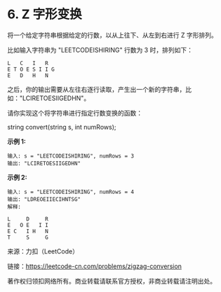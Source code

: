 # 6. Z 字形变换

将一个给定字符串根据给定的行数，以从上往下、从左到右进行 Z 字形排列。

比如输入字符串为 "LEETCODEISHIRING" 行数为 3 时，排列如下：

```text
L   C   I   R
E T O E S I I G
E   D   H   N
```

之后，你的输出需要从左往右逐行读取，产生出一个新的字符串，比如："LCIRETOESIIGEDHN"。

请你实现这个将字符串进行指定行数变换的函数：

string convert(string s, int numRows);

**示例 1:**

```text
输入: s = "LEETCODEISHIRING", numRows = 3
输出: "LCIRETOESIIGEDHN"
```

**示例 2:**

```text
输入: s = "LEETCODEISHIRING", numRows = 4
输出: "LDREOEIIECIHNTSG"
解释:

L     D     R
E   O E   I I
E C   I H   N
T     S     G
```


来源：力扣（LeetCode）

链接：https://leetcode-cn.com/problems/zigzag-conversion

著作权归领扣网络所有。商业转载请联系官方授权，非商业转载请注明出处。
